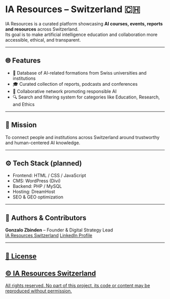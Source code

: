 # IA Resources – Switzerland 🇨🇭

IA Resources is a curated platform showcasing **AI courses, events, reports and resources** across Switzerland.  
Its goal is to make artificial intelligence education and collaboration more accessible, ethical, and transparent.

---

## 🌐 Features
- 🧠 Database of AI-related formations from Swiss universities and institutions  
- 🎓 Curated collection of reports, podcasts and conferences  
- 🤝 Collaborative network promoting responsible AI  
- 🔍 Search and filtering system for categories like Education, Research, and Ethics  

---

## 🧭 Mission
To connect people and institutions across Switzerland around trustworthy and human-centered AI knowledge.

---

## ⚙️ Tech Stack (planned)
- Frontend: HTML / CSS / JavaScript  
- CMS: WordPress (Divi)  
- Backend: PHP / MySQL  
- Hosting: DreamHost  
- SEO & GEO optimization  

---

## 👥 Authors & Contributors
**Gonzalo Zbinden** – Founder & Digital Strategy Lead  
[IA Resources Switzerland](https://iaresources.ch)
<a href="https://www.linkedin.com/in/zbinden-geneve/" target="_blank" rel="noopener">
      LinkedIn Profile

---

## 📄 License

## © IA Resources Switzerland  
All rights reserved. No part of this project, its code or content may be reproduced without permission.



